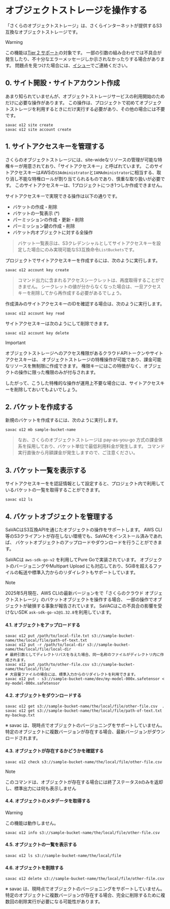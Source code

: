 # オブジェクトストレージを操作する

「さくらのオブジェクトストレージ」は、さくらインターネットが提供するS3互換なオブジェクトストレージです。

> [!WARNING]
> この機能は[Tier 2 サポート](/POLICY.md)の対象です。
> 一部の引数の組み合わせでは不具合が発生したり、不十分なエラーメッセージしか示されなかったりする場合があります。
> 問題点を見つけた場合には、[イシュー](https://github.com/g1eng/savac/issues)でご連絡ください。


## 0. サイト開設・サイトアカウント作成

あまり知られていませんが、オブジェクトストレージサービスの利用開始のためだけに必要な操作があります。
この操作は、プロジェクトで初めてオブジェクトストレージを利用するときにだけ実行する必要があり、その他の場合には不要です。

```shell
savac o12 site create
savac o12 site account create
```

## 1. サイトアクセスキーを管理する

さくらのオブジェクトストレージには、site-wideなリソースの管理が可能な特権キーが用意されており、「サイトアクセスキー」と呼ばれています。
このサイトアクセスキーはAWSの`S3Administrator`と`IAMAdministrator`に相当する、取り消し不能な特権ロールが割り当てられるものであり、慎重な取り扱いが必要です。
このサイトアクセスキーは、1プロジェクトにつき1つしか作成できません。

サイトアクセスキーで実現できる操作は以下の通りです。

* バケットの作成・削除
* バケットの一覧表示 (*)
* パーミッションの作成・更新・削除
* パーミッション鍵の作成・削除
* バケット内オブジェクトに対する全操作

> バケット一覧表示は、S3クレデンシャルとしてサイトアクセスキーを設定した場合にのみ実現可能なS3互換命令`ListBuckets`です。

プロジェクトでサイトアクセスキーを作成するには、次のように実行します。

```shell
savac o12 account key create
```

> コマンド出力に含まれるアクセスシークレットは、再度取得することができません。
> シークレットの値が分からなくなった場合は、一旦アクセスキーを削除してから再作成する必要があるでしょう。

作成済みのサイトアクセスキーのIDを確認する場合は、次のように実行します。

```shell
savac o12 account key read
```

サイトアクセスキーは次のようにして削除できます。

```shell
savac o12 account key delete
```

> [!IMPORTANT]
> オブジェクトストレージへのアクセス権限があるクラウドAPIトークンやサイトアクセスキーは、
> オブジェクトストレージの特権操作が可能であり、課金可能なリソースを無制限に作成できます。
> 権限キーにはこの特徴がなく、オブジェクトの操作に限った権限のみが付与されます。
> 
> したがって、こうした特権的な操作が運用上不要な場合には、サイトアクセスキーを削除しておいてもよいでしょう。


## 2. バケットを作成する

新規のバケットを作成するには、次のように実行します。

```shell
savac o12 mb sample-bucket-name
```

> なお、さくらのオブジェクトストレージは pay-as-you-go 方式の課金体系を採用しており、バケット単位で最低利用料金が発生します。
コマンド実行直後から月額課金が発生しますので、ご注意ください。

## 3. バケット一覧を表示する

サイトアクセスキーをを認証情報として設定すると、プロジェクト内で利用しているバケットの一覧を取得することができます。

```shell
savac o12 ls
```

## 4. バケットオブジェクトを管理する

SaVACはS3互換APIを通じたオブジェクトの操作をサポートします。
AWS CLI等のS3クライアントが存在しない環境でも、SaVACをインストール済みであれば、
バケットオブジェクトのアップロードやダウンロードを行うことができます。

SaVACは `aws-sdk-go-v2` を利用してPure Goで実装されています。
オブジェクトのバージョニングやMultipart Upload にも対応しており、5GiBを超えるファイルの転送や標準入力からのリダイレクトもサポートしています。

> [!NOTE] 
> 2025年5月現在、AWS CLIの最新バージョンをで「さくらのクラウド オブジェクトストレージ」のバケットオブジェクトを操作する場合、
> 一部の操作でオブジェクトが破損する事象が報告されています。
> SaVACはこの不具合の影響を受けないSDK `ask-sdk-go-v2@1.32.8`を利用しています。

#### 4.1. オブジェクトをアップロードする

```shell
savac o12 put /path/to/local-file.txt s3://sample-bucket-name/the/local/file/path-of-text.txt
savac o12 put -r /path/to/local-dir s3://sample-bucket-name/the/local/file/local-dir
# 最終引数としてディレクトリパスを与えた場合、同一名称のファイルがディレクトリ内に作成されます。
savac o12 put /path/to/other-file.csv s3://sample-bucket-name/the/local/file/
# 大容量ファイルの場合には、標準入力からのリダイレクトを利用できます。
savac o12 put - s3://sample-bucket-name/dev/my-model-000x.safetensor <  my-model-000x.safetensor
```

#### 4.2. オブジェクトをダウンロードする

```shell
savac o12 get s3://sample-bucket-name/the/local/file/other-file.csv  .
savac o12 get s3://sample-bucket-name/the/local/file/path-of-text.txt  my-backup.txt
```

※ savac は、現時点でオブジェクトのバージョニングをサポートしていません。特定のオブジェクトに複数バージョンが存在する場合、最新バージョンがダウンロードされます。

#### 4.3. オブジェクトが存在するかどうかを確認する

```shell
savac o12 check s3://sample-bucket-name/the/local/file/other-file.csv 
```

> [!NOTE] 
> このコマンドは、オブジェクトが存在する場合には終了ステータス`0`のみを返却し、標準出力には何も表示しません

#### 4.4. オブジェクトのメタデータを取得する

> [!WARNING] 
> この機能は動作しません。

```shell
savac o12 info s3://sample-bucket-name/the/local/file/other-file.csv 
```

#### 4.5. オブジェクトの一覧を表示する

```shell
savac o12 ls s3://sample-bucket-name/the/local/file
```


#### 4.6. オブジェクトを削除する

```shell
savac o12 delete s3://sample-bucket-name/the/local/file/other-file.csv 
```

※ savac は、現時点でオブジェクトのバージョニングをサポートしていません。特定のオブジェクトに複数バージョンが存在する場合、完全に削除するために複数回の削除実行が必要になる可能性があります。

